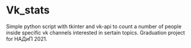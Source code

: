 # Vk_stats
Simple python script with tkinter and vk-api to count a number of people inside specific vk channels interested in sertain topics. Graduation project for НАДиП 2021.
